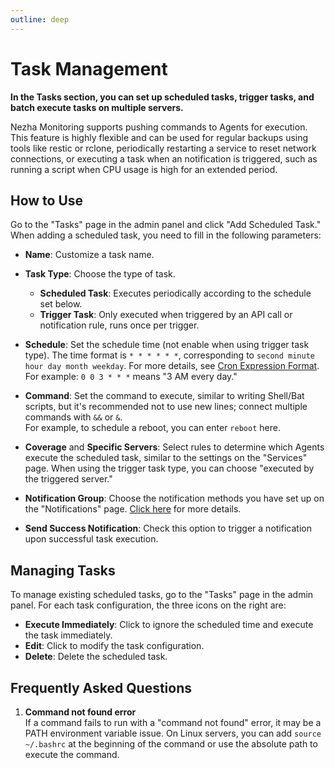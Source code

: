 ```yaml
---
outline: deep
---
```


# Task Management

**In the Tasks section, you can set up scheduled tasks, trigger tasks, and batch execute tasks on multiple servers.**

Nezha Monitoring supports pushing commands to Agents for execution. This feature is highly flexible and can be used for regular backups using tools like restic or rclone, periodically restarting a service to reset network connections, or executing a task when an notification is triggered, such as running a script when CPU usage is high for an extended period.

## How to Use

Go to the "Tasks" page in the admin panel and click "Add Scheduled Task." When adding a scheduled task, you need to fill in the following parameters:

- **Name**: Customize a task name.

- **Task Type**: Choose the type of task.
  - **Scheduled Task**: Executes periodically according to the schedule set below.
  - **Trigger Task**: Only executed when triggered by an API call or notification rule, runs once per trigger.

- **Schedule**: Set the schedule time (not enable when using trigger task type). The time format is `* * * * * *`, corresponding to `second minute hour day month weekday`. For more details, see [Cron Expression Format](https://pkg.go.dev/github.com/robfig/cron/v3#hdr-CRON_Expression_Format).  
For example: `0 0 3 * * *` means "3 AM every day."

- **Command**: Set the command to execute, similar to writing Shell/Bat scripts, but it's recommended not to use new lines; connect multiple commands with `&&` or `&`.  
For example, to schedule a reboot, you can enter `reboot` here.

- **Coverage** and **Specific Servers**: Select rules to determine which Agents execute the scheduled task, similar to the settings on the "Services" page. When using the trigger task type, you can choose "executed by the triggered server."

- **Notification Group**: Choose the notification methods you have set up on the "Notifications" page. [Click here](/en_US/guide/notifications.html#flexible-notification-methods) for more details.

- **Send Success Notification**: Check this option to trigger a notification upon successful task execution.

## Managing Tasks

To manage existing scheduled tasks, go to the "Tasks" page in the admin panel. For each task configuration, the three icons on the right are:

- **Execute Immediately**: Click to ignore the scheduled time and execute the task immediately.
- **Edit**: Click to modify the task configuration.
- **Delete**: Delete the scheduled task.

## Frequently Asked Questions

1. **Command not found error**  
   If a command fails to run with a "command not found" error, it may be a PATH environment variable issue. On Linux servers, you can add `source ~/.bashrc` at the beginning of the command or use the absolute path to execute the command.